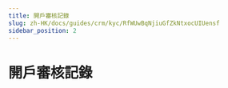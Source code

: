 ```yaml
---
title: 開戶審核記錄
slug: zh-HK/docs/guides/crm/kyc/RfWUwBqNjiuGfZkNtxocUIUensf
sidebar_position: 2
---
```



# 開戶審核記錄

